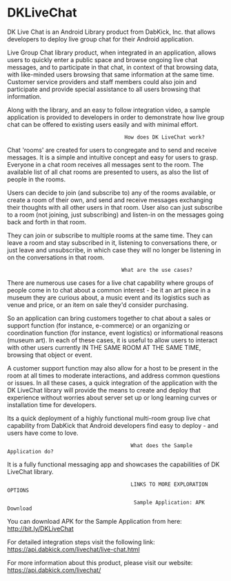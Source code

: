 # DKLiveChat
DK Live Chat is an Android Library product from DabKick, Inc. that allows developers to deploy live group chat for their Android application.

Live Group Chat library product, when integrated in an application, allows users to quickly enter a public space and browse ongoing live chat messages, and to participate in that chat, in context of that browsing data, with like-minded users browsing that same information at the same time. Customer service providers and staff members could also join and participate and provide special assistance to all users browsing that information.

Along with the library, and an easy to follow integration video, a sample application is provided to developers in order to demonstrate how live group chat can be offered to existing users easily and with minimal effort.

                                          How does DK LiveChat work? 

Chat 'rooms' are created for users to congregate and to send and receive messages. It is a simple and intuitive concept and easy for users to grasp. Everyone in a chat room receives all messages sent to the room. The available list of all chat rooms are presented to users, as also the list of people in the rooms. 

Users can decide to join (and subscribe to) any of the rooms available, or create a room of their own, and send and receive messages exchanging their thoughts with all other users in that room. User also can just subscribe to a room (not joining, just subscribing) and listen-in on the messages going back and forth in that room. 

They can join or subscribe to multiple rooms at the same time. They can leave a room and stay subscribed in it, listening to conversations there, or just leave and unsubscribe, in which case they will no longer be listening in on the conversations in that room.

                                         What are the use cases?

There are numerous use cases for a live chat capability where groups of people come in to chat about a common interest - be it an art piece in a museum they are curious about, a music event and its logistics such as venue and price, or an item on sale they'd consider purchasing. 

So an  application can bring customers together to chat about a sales or support function (for instance, e-commerce) or an organizing or coordination function (for instance, event logistics) or informational reasons (museum art). In each of these cases, it is useful to allow users to interact with other users currently IN THE SAME ROOM AT THE SAME TIME, browsing that object or event. 

A customer support function may also allow for a host to be present in the room at all times to moderate interactions, and address common questions or issues. In all these cases, a quick integration of the application with the DK LiveChat library will provide the means to create and deploy that experience without worries about server set up or long learning curves or installation time for developers. 

Its a quick deployment of a highly functional multi-room group live chat capability from DabKick that Android developers find easy to deploy - and users have come to love.

                                            What does the Sample Application do?
It is a fully functional messaging app and showcases the capabilities of DK LiveChat library.
    

                                            LINKS TO MORE EXPLORATION OPTIONS

                                             Sample Application: APK Download

You can download APK for the Sample Application from here:
http://bit.ly/DKLiveChat

For detailed integration steps visit the following link:
https://api.dabkick.com/livechat/live-chat.html

For more information about this product, please visit our website:
https://api.dabkick.com/livechat/
 

